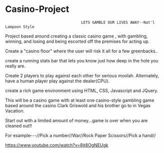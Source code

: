# Casino-Project
                                      LETS GAMBLE OUR LIVES AWAY--Nat'l Lampoon Style

Project based around creating a classic casino game , with gambling, winning, and losing and being escorted off the premises for acting up.

Create a "casino floor" where the user will risk it all for a few greenbacks..

create a running stats bar that lets you know just how deep in the hole you really are.

Create 2 players to play against each other for serious moolah. Alternately, have a human player play against the dealer(CPU).

create a rich game environment using HTML, CSS, Javascript and JQuery.

This will be a casino game with at least one casino-style gambling game based around the casino Clark Griswold and his brother
go to in Vegas Vacation. 

Start out with a limited amount of money...game is over when you are cleaned out!!

For example---//Pick a number//War//Rock Paper Scissors//Pick a hand//


 https://www.youtube.com/watch?v=8jt8OgNEUgk
